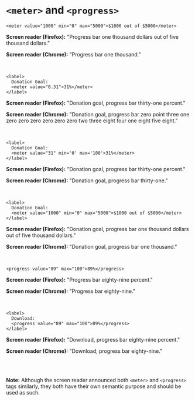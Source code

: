 # `<meter>` and `<progress>`

    <meter value="1000" min="0" max="5000">$1000 out of $5000</meter>

**Screen reader (Firefox):** "Progress bar one thousand dollars out of five thousand dollars."

**Screen reader (Chrome):** "Progress bar one thousand."

<br>

    <label>
      Donation Goal:
      <meter value="0.31">31%</meter>
    </label>

**Screen reader (Firefox):** "Donation goal, progress bar thirty-one percent."

**Screen reader (Chrome):** "Donation goal, progress bar zero point three one zero zero zero zero zero zero two three eight four one eight five eight."

<br>

    <label>
      Donation Goal:
      <meter value="31" min='0' max='100'>31%</meter>
    </label>

**Screen reader (Firefox):** "Donation goal, progress bar thirty-one percent."

**Screen reader (Chrome):** "Donation goal, progress bar thirty-one."

<br>

    <label>
      Donation Goal:
      <meter value="1000" min="0" max="5000">$1000 out of $5000</meter>
    </label>


**Screen reader (Firefox):** "Donation goal, progress bar one thousand dollars out of five thousand dollars."

**Screen reader (Chrome):** "Donation goal, progress bar one thousand."

<br>

    <progress value="89" max="100">89%</progress>

**Screen reader (Firefox):** "Progress bar eighty-nine percent."

**Screen reader (Chrome):** "Progress bar eighty-nine."

<br>

    <label>
      Download:
      <progress value="89" max="100">89%</progress>
    </label>

**Screen reader (Firefox):** "Download, progress bar eighty-nine percent."

**Screen reader (Chrome):** "Download, progress bar eighty-nine."

<br><br>

**Note:** Although the screen reader announced both `<meter>` and `<progress>` tags similarly, they both have their own semantic purpose and should be used as such.
